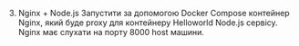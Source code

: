 3. Nginx + Node.js
Запустити за допомогою Docker Compose контейнер Nginx, який буде proxy для контейнеру Helloworld Node.js сервісу. Nginx має слухати на порту 8000 host машини. 
